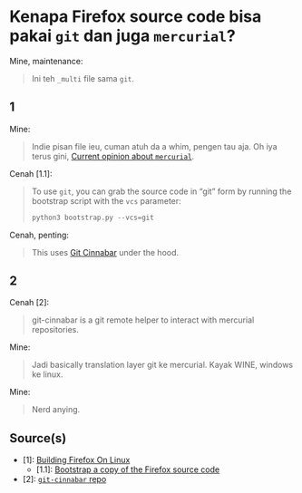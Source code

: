 # Kenapa Firefox source code bisa pakai `git` dan juga `mercurial`?

Mine, maintenance:
> Ini teh `_multi` file sama `git`.

## 1

Mine:
> Indie pisan file ieu, cuman atuh da a whim, pengen tau aja. Oh iya terus gini, [Current opinion about `mercurial`](../current_opinion_about_mercurial.md).

Cenah [1.1]:
> To use `git`, you can grab the source code in “git” form by running the bootstrap script with the `vcs` parameter:
>
> ```python
> python3 bootstrap.py --vcs=git
> ```

Cenah, penting:
> This uses [Git Cinnabar](https://github.com/glandium/git-cinnabar/) under the hood.

## 2

Cenah [2]:
> git-cinnabar is a git remote helper to interact with mercurial repositories.

Mine:
> Jadi basically translation layer git ke mercurial. Kayak WINE, windows ke linux.

Mine:
> Nerd anying.

## Source(s)

- [1]: [Building Firefox On Linux](https://firefox-source-docs.mozilla.org/setup/linux_build.html)
  - [1.1]: [Bootstrap a copy of the Firefox source code](https://firefox-source-docs.mozilla.org/setup/linux_build.html#bootstrap-a-copy-of-the-firefox-source-code)
- [2]: [`git-cinnabar` repo](https://github.com/glandium/git-cinnabar/)
